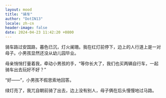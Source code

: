 ```yaml
---
layout: mood
title: "骑车"
author: "DotIN13"
locale: zh-cn
header-image: false
date: 2024-04-23 11:42:20 +0800
---
```


骑车路过安国路，暮色已沉，灯火阑珊。我在红灯前停下，边上的人行道上是一对母子。小男孩显然还没从幼儿园毕业。

母亲悄悄打量着我，牵动小男孩的手，“等你长大了，我们也买两辆自行车，一起骑车出去玩好不好？”

“好——”，小男孩不假思索地回答。

绿灯亮了，我兀自朝前骑了出去，边上没有别人，母子俩在后头慢慢地过马路。
